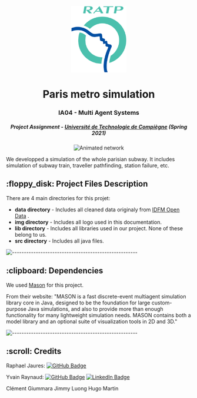 <p align="center"> 
  <img src="img/ratp_logo.png" alt="Logo RATP" width="150px" height="181px">
</p>
<h1 align="center"> Paris metro simulation </h1>
<h3 align="center"> IA04 - Multi Agent Systems </h3>
<h5 align="center"> Project Assignment - <a href="https://www.utc.fr/">Université de Technologie de Compiègne</a> (Spring 2021) </h5>

<p align="center"> 
<img src="img/ratp_network.gif" alt="Animated network" height="382px">
</p>

<p>We developped a simulation of the whole parisian subway.
It includes simulation of subway train, traveller pathfinding, station failure, etc. </p>

<h2> :floppy_disk: Project Files Description</h2>

<p>There are 4 main directories for this projet:</p>
<ul>
  <li><b>data directory</b> - Includes all cleaned data originaly from <a href="https://data.iledefrance-mobilites.fr/pages/home/">IDFM Open Data</a> .</li>
  <li><b>img directory</b> - Includes all logo used in this documentation.</li>
  <li><b>lib directory</b> - Includes all libraries used in our project. None of these belong to us.</li>
  <li><b>src directory</b> - Includes all java files.</li>
</ul>

![-----------------------------------------------------](https://raw.githubusercontent.com/andreasbm/readme/master/assets/lines/grass.png)

<h2> :clipboard: Dependencies</h2>

<p> We used <a href="https://cs.gmu.edu/~eclab/projects/mason/"> Mason</a> for this project. </p>

<p> From their website: "MASON is a fast discrete-event multiagent simulation library core in Java, designed to be the foundation for large custom-purpose Java simulations, and also to provide more than enough functionality for many lightweight simulation needs. 
MASON contains both a model library and an optional suite of visualization tools in 2D and 3D." </p>



![-----------------------------------------------------](https://raw.githubusercontent.com/andreasbm/readme/master/assets/lines/grass.png)

<!-- CREDITS -->
<h2 id="credits"> :scroll: Credits</h2>



Raphael Jaures: [![GitHub Badge](https://img.shields.io/badge/GitHub-100000?style=for-the-badge&logo=github&logoColor=white)](https://github.com/raelpha)

Yvain Raynaud: [![GitHub Badge](https://img.shields.io/badge/GitHub-100000?style=for-the-badge&logo=github&logoColor=white)](https://github.com/Raynaudy)
[![LinkedIn Badge](https://img.shields.io/badge/LinkedIn-0077B5?style=for-the-badge&logo=linkedin&logoColor=white)](https://www.linkedin.com/in/yvain-raynaud/)

Clément Giummara
Jimmy Luong
Hugo Martin

